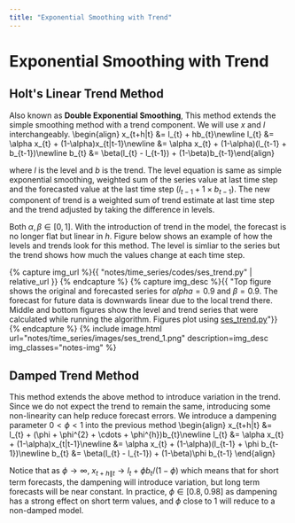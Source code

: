 ```yaml
---
title: "Exponential Smoothing with Trend"
---
```


# Exponential Smoothing with Trend

## Holt's Linear Trend Method

Also known as **Double Exponential Smoothing**, This method extends the simple smoothing method with a trend component. We will use $x$ and $l$ interchangeably.
\begin{align}
    x_{t+h|t} &= l_{t} + hb_{t}\newline
    l_{t} &= \alpha x_{t} + (1-\alpha)x_{t|t-1}\newline
    &= \alpha x_{t} + (1-\alpha)(l_{t-1} + b_{t-1})\newline
    b_{t} &= \beta(l_{t} - l_{t-1}) + (1-\beta)b_{t-1}\end{align}

where $l$ is the level and $b$ is the trend. The level equation is same as simple exponential smoothing, weighted sum of the series value at last time step and the forecasted value at the last time step ($l_{t-1} + 1 \times b_{t-1}$). The new component of trend is a weighted sum of trend estimate at last time step and the trend adjusted by taking the difference in levels.


Both $\alpha, \beta \in [0,1]$. With the introduction of trend in the model, the forecast is no longer flat but linear in $h$. Figure below shows an example of how the levels and trends look for this method. The level is simliar to the series but the trend shows how much the values change at each time step.

{% capture img_url %}{{ "notes/time_series/codes/ses_trend.py" | relative_url }} {% endcapture %}
{% capture img_desc %}{{ "Top figure shows the original and forecasted series for $alpha=0.9$ and $\beta=0.9$. The forecast for future data is downwards linear due to the local trend there. Middle and bottom figures show the level and trend series that were calculated while running the algorithm. Figures plot using <a href='" | append: img_url | append: "'>ses_trend.py</a>"}}{% endcapture %}
{% include image.html url="notes/time_series/images/ses_trend_1.png" description=img_desc img_classes="notes-img" %}

## Damped Trend Method

This method extends the above method to introduce variation in the trend. Since we do not expect the trend to remain the same, introducing some non-linearity can help reduce forecast errors. We introduce a dampening parameter $0 < \phi < 1$ into the previous method
\begin{align}
    x_{t+h|t} &= l_{t} + (\phi + \phi^{2} + \cdots + \phi^{h})b_{t}\newline
    l_{t} &= \alpha x_{t} + (1-\alpha)x_{t|t-1}\newline
    &= \alpha x_{t} + (1-\alpha)(l_{t-1} + \phi b_{t-1})\newline
    b_{t} &= \beta(l_{t} - l_{t-1}) + (1-\beta)\phi b_{t-1}    \end{align}

Notice that as $\phi \to \infty$, $x_{t+h\|t} \to l_{t} + \phi b_{t}/(1-\phi)$ which means that for short term forecasts, the dampening will introduce variation, but long term forecasts will be near constant. In practice, $\phi \in [0.8, 0.98]$ as dampening has a strong effect on short term values, and $\phi$ close to 1 will reduce to a non-damped model.
